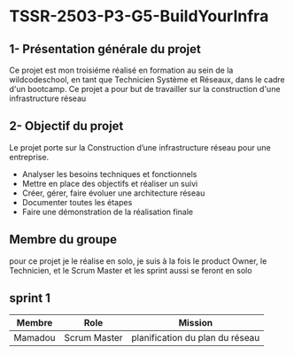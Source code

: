 # TSSR-2503-P3-G5-BuildYourInfra


## 1- Présentation générale du projet 

Ce projet est mon troisiéme réalisé en formation au sein de la wildcodeschool, en tant que Technicien Système et Réseaux, dans le cadre d'un bootcamp. Ce projet a
pour but de travailler sur la construction d'une infrastructure réseau

## 2- Objectif du projet 
Le projet porte sur la Construction d’une infrastructure réseau pour une entreprise. 

- Analyser les besoins techniques et fonctionnels
- Mettre en place des objectifs et réaliser un suivi
- Créer, gérer, faire évoluer une architecture réseau
- Documenter toutes les étapes
- Faire une démonstration de la réalisation finale


## Membre du groupe 

pour ce projet je le réalise en solo, je suis à la fois le product Owner, le Technicien, et le Scrum Master et les sprint aussi se feront en solo 


## sprint 1 

| Membre     |     Role   |            Mission            |                       
|------------|------------|-------------------------------|
|  Mamadou   |Scrum Master|planification du plan du réseau|
